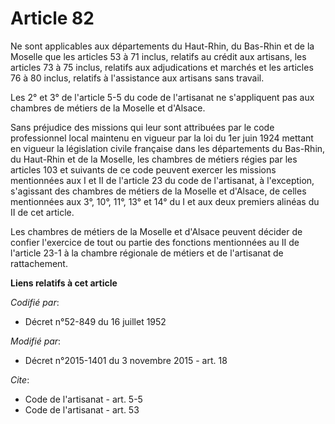 # Article 82

Ne sont applicables aux départements du Haut-Rhin, du Bas-Rhin et de la Moselle que les articles 53 à 71 inclus, relatifs au
crédit aux artisans, les articles 73 à 75 inclus, relatifs aux adjudications et marchés et les articles 76 à 80 inclus,
relatifs à l'assistance aux artisans sans travail.

Les 2° et 3° de l'article 5-5 du code de l'artisanat ne s'appliquent pas aux chambres de métiers de la Moselle et d'Alsace.

Sans préjudice des missions qui leur sont attribuées par le code professionnel local maintenu en vigueur par la loi du 1er
juin 1924 mettant en vigueur la législation civile française dans les départements du Bas-Rhin, du Haut-Rhin et de la
Moselle, les chambres de métiers régies par les articles 103 et suivants de ce code peuvent exercer les missions mentionnées
aux I et II de l'article 23 du code de l'artisanat, à l'exception, s'agissant des chambres de métiers de la Moselle et
d'Alsace, de celles mentionnées aux 3°, 10°, 11°, 13° et 14° du I et aux deux premiers alinéas du II de cet article.

Les chambres de métiers de la Moselle et d'Alsace peuvent décider de confier l'exercice de tout ou partie des fonctions
mentionnées au II de l'article 23-1 à la chambre régionale de métiers et de l'artisanat de rattachement.

**Liens relatifs à cet article**

_Codifié par_:

  - Décret n°52-849 du 16 juillet 1952

_Modifié par_:

  - Décret n°2015-1401 du 3 novembre 2015 - art. 18

_Cite_:

  - Code de l'artisanat - art. 5-5
  - Code de l'artisanat - art. 53
